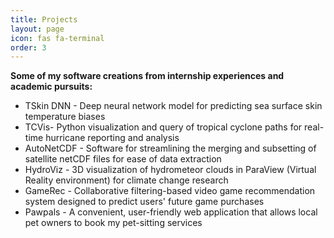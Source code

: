 ```yaml
---
title: Projects
layout: page
icon: fas fa-terminal
order: 3
---
```


**Some of my software creations from internship experiences and academic pursuits:**

+ TSkin DNN - Deep neural network model for predicting sea surface skin temperature biases  
+ TCVis- Python visualization and query of tropical cyclone paths for real-time hurricane reporting and analysis
+ AutoNetCDF - Software for streamlining the merging and subsetting of satellite netCDF files for ease of data extraction 
+ HydroViz - 3D visualization of hydrometeor clouds in ParaView (Virtual Reality environment) for climate change research 
+ GameRec - Collaborative filtering-based video game recommendation system designed to predict users' future game purchases
+ Pawpals - A convenient, user-friendly web application that allows local pet owners to book my pet-sitting services       

